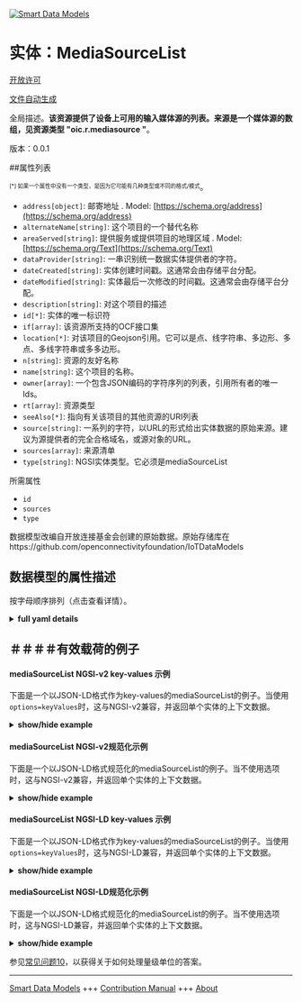 <!-- 10-Header -->  
[![Smart Data Models](https://smartdatamodels.org/wp-content/uploads/2022/01/SmartDataModels_logo.png "Logo")](https://smartdatamodels.org)  
实体：MediaSourceList  
==================<!-- /10-Header -->  
<!-- 15-License -->  
[开放许可](https://github.com/smart-data-models//dataModel.OCF/blob/master/mediaSourceList/LICENSE.md)  
[文件自动生成](https://docs.google.com/presentation/d/e/2PACX-1vTs-Ng5dIAwkg91oTTUdt8ua7woBXhPnwavZ0FxgR8BsAI_Ek3C5q97Nd94HS8KhP-r_quD4H0fgyt3/pub?start=false&loop=false&delayms=3000#slide=id.gb715ace035_0_60)  
<!-- /15-License -->  
<!-- 20-Description -->  
全局描述。**该资源提供了设备上可用的输入媒体源的列表。来源是一个媒体源的数组，见资源类型 "oic.r.mediasource "**。  
版本：0.0.1  
<!-- /20-Description -->  
<!-- 30-PropertiesList -->  

##属性列表  

<sup><sub>[*] 如果一个属性中没有一个类型，是因为它可能有几种类型或不同的格式/模式</sub></sup>。  
- `address[object]`: 邮寄地址  . Model: [https://schema.org/address](https://schema.org/address)- `alternateName[string]`: 这个项目的一个替代名称  - `areaServed[string]`: 提供服务或提供项目的地理区域  . Model: [https://schema.org/Text](https://schema.org/Text)- `dataProvider[string]`: 一串识别统一数据实体提供者的字符。  - `dateCreated[string]`: 实体创建时间戳。这通常会由存储平台分配。  - `dateModified[string]`: 实体最后一次修改的时间戳。这通常会由存储平台分配。  - `description[string]`: 对这个项目的描述  - `id[*]`: 实体的唯一标识符  - `if[array]`: 该资源所支持的OCF接口集  - `location[*]`: 对该项目的Geojson引用。它可以是点、线字符串、多边形、多点、多线字符串或多多边形。  - `n[string]`: 资源的友好名称  - `name[string]`: 这个项目的名称。  - `owner[array]`: 一个包含JSON编码的字符序列的列表，引用所有者的唯一Ids。  - `rt[array]`: 资源类型  - `seeAlso[*]`: 指向有关该项目的其他资源的URI列表  - `source[string]`: 一系列的字符，以URL的形式给出实体数据的原始来源。建议为源提供者的完全合格域名，或源对象的URL。  - `sources[array]`: 来源清单  - `type[string]`: NGSI实体类型。它必须是mediaSourceList  <!-- /30-PropertiesList -->  
<!-- 35-RequiredProperties -->  
所需属性  
- `id`  - `sources`  - `type`  <!-- /35-RequiredProperties -->  
<!-- 40-RequiredProperties -->  
数据模型改编自开放连接基金会创建的原始数据。原始存储库在https://github.com/openconnectivityfoundation/IoTDataModels  
<!-- /40-RequiredProperties -->  
<!-- 50-DataModelHeader -->  
## 数据模型的属性描述  
按字母顺序排列（点击查看详情）。  
<!-- /50-DataModelHeader -->  
<!-- 60-ModelYaml -->  
<details><summary><strong>full yaml details</strong></summary>    
```yaml  
mediaSourceList:    
  description: 'This Resource provides the list of input media sources available on the device.The sources are an array of Media Source(s) see Resource Type ''oic.r.mediasource'''    
  properties:    
    address:    
      description: 'The mailing address'    
      properties:    
        addressCountry:    
          description: 'Property. The country. For example, Spain. Model:''https://schema.org/addressCountry'''    
          type: string    
        addressLocality:    
          description: 'Property. The locality in which the street address is, and which is in the region. Model:''https://schema.org/addressLocality'''    
          type: string    
        addressRegion:    
          description: 'Property. The region in which the locality is, and which is in the country. Model:''https://schema.org/addressRegion'''    
          type: string    
        postOfficeBoxNumber:    
          description: 'Property. The post office box number for PO box addresses. For example, 03578. Model:''https://schema.org/postOfficeBoxNumber'''    
          type: string    
        postalCode:    
          description: 'Property. The postal code. For example, 24004. Model:''https://schema.org/https://schema.org/postalCode'''    
          type: string    
        streetAddress:    
          description: 'Property. The street address. Model:''https://schema.org/streetAddress'''    
          type: string    
      type: object    
      x-ngsi:    
        model: https://schema.org/address    
        type: Property    
    alternateName:    
      description: 'An alternative name for this item'    
      type: string    
      x-ngsi:    
        type: Property    
    areaServed:    
      description: 'The geographic area where a service or offered item is provided'    
      type: string    
      x-ngsi:    
        model: https://schema.org/Text    
        type: Property    
    dataProvider:    
      description: 'A sequence of characters identifying the provider of the harmonised data entity.'    
      type: string    
      x-ngsi:    
        type: Property    
    dateCreated:    
      description: 'Entity creation timestamp. This will usually be allocated by the storage platform.'    
      format: date-time    
      type: string    
      x-ngsi:    
        type: Property    
    dateModified:    
      description: 'Timestamp of the last modification of the entity. This will usually be allocated by the storage platform.'    
      format: date-time    
      type: string    
      x-ngsi:    
        type: Property    
    description:    
      description: 'A description of this item'    
      type: string    
      x-ngsi:    
        type: Property    
    id:    
      anyOf: &mediasourcelist_-_properties_-_owner_-_items_-_anyof    
        - description: 'Property. Identifier format of any NGSI entity'    
          maxLength: 256    
          minLength: 1    
          pattern: ^[\w\-\.\{\}\$\+\*\[\]`|~^@!,:\\]+$    
          type: string    
        - description: 'Property. Identifier format of any NGSI entity'    
          format: uri    
          type: string    
      description: 'Unique identifier of the entity'    
      x-ngsi:    
        type: Property    
    if:    
      description: 'The OCF Interface set supported by this Resource'    
      items:    
        enum:    
          - oic.if.a    
          - oic.if.baseline    
        type: string    
      minItems: 2    
      readOnly: true    
      type: array    
      uniqueItems: true    
      x-ngsi:    
        type: Property    
    location:    
      description: 'Geojson reference to the item. It can be Point, LineString, Polygon, MultiPoint, MultiLineString or MultiPolygon'    
      oneOf:    
        - description: 'GeoProperty. Geojson reference to the item. Point'    
          properties:    
            bbox:    
              items:    
                type: number    
              minItems: 4    
              type: array    
            coordinates:    
              items:    
                type: number    
              minItems: 2    
              type: array    
            type:    
              enum:    
                - Point    
              type: string    
          required:    
            - type    
            - coordinates    
          title: 'GeoJSON Point'    
          type: object    
        - description: 'GeoProperty. Geojson reference to the item. LineString'    
          properties:    
            bbox:    
              items:    
                type: number    
              minItems: 4    
              type: array    
            coordinates:    
              items:    
                items:    
                  type: number    
                minItems: 2    
                type: array    
              minItems: 2    
              type: array    
            type:    
              enum:    
                - LineString    
              type: string    
          required:    
            - type    
            - coordinates    
          title: 'GeoJSON LineString'    
          type: object    
        - description: 'GeoProperty. Geojson reference to the item. Polygon'    
          properties:    
            bbox:    
              items:    
                type: number    
              minItems: 4    
              type: array    
            coordinates:    
              items:    
                items:    
                  items:    
                    type: number    
                  minItems: 2    
                  type: array    
                minItems: 4    
                type: array    
              type: array    
            type:    
              enum:    
                - Polygon    
              type: string    
          required:    
            - type    
            - coordinates    
          title: 'GeoJSON Polygon'    
          type: object    
        - description: 'GeoProperty. Geojson reference to the item. MultiPoint'    
          properties:    
            bbox:    
              items:    
                type: number    
              minItems: 4    
              type: array    
            coordinates:    
              items:    
                items:    
                  type: number    
                minItems: 2    
                type: array    
              type: array    
            type:    
              enum:    
                - MultiPoint    
              type: string    
          required:    
            - type    
            - coordinates    
          title: 'GeoJSON MultiPoint'    
          type: object    
        - description: 'GeoProperty. Geojson reference to the item. MultiLineString'    
          properties:    
            bbox:    
              items:    
                type: number    
              minItems: 4    
              type: array    
            coordinates:    
              items:    
                items:    
                  items:    
                    type: number    
                  minItems: 2    
                  type: array    
                minItems: 2    
                type: array    
              type: array    
            type:    
              enum:    
                - MultiLineString    
              type: string    
          required:    
            - type    
            - coordinates    
          title: 'GeoJSON MultiLineString'    
          type: object    
        - description: 'GeoProperty. Geojson reference to the item. MultiLineString'    
          properties:    
            bbox:    
              items:    
                type: number    
              minItems: 4    
              type: array    
            coordinates:    
              items:    
                items:    
                  items:    
                    items:    
                      type: number    
                    minItems: 2    
                    type: array    
                  minItems: 4    
                  type: array    
                type: array    
              type: array    
            type:    
              enum:    
                - MultiPolygon    
              type: string    
          required:    
            - type    
            - coordinates    
          title: 'GeoJSON MultiPolygon'    
          type: object    
      x-ngsi:    
        type: GeoProperty    
    n:    
      description: 'Friendly name of the Resource'    
      maxLength: 64    
      readOnly: true    
      type: string    
      x-ngsi:    
        type: Property    
    name:    
      description: 'The name of this item.'    
      type: string    
      x-ngsi:    
        type: Property    
    owner:    
      description: 'A List containing a JSON encoded sequence of characters referencing the unique Ids of the owner(s)'    
      items:    
        anyOf: *mediasourcelist_-_properties_-_owner_-_items_-_anyof    
        description: 'Property. Unique identifier of the entity'    
      type: array    
      x-ngsi:    
        type: Property    
    rt:    
      description: 'Resource Type'    
      items:    
        enum:    
          - oic.r.media.input    
        maxLength: 64    
        type: string    
      minItems: 1    
      readOnly: true    
      type: array    
      uniqueItems: true    
      x-ngsi:    
        type: Property    
    seeAlso:    
      description: 'list of uri pointing to additional resources about the item'    
      oneOf:    
        - items:    
            format: uri    
            type: string    
          minItems: 1    
          type: array    
        - format: uri    
          type: string    
      x-ngsi:    
        type: Property    
    source:    
      description: 'A sequence of characters giving the original source of the entity data as a URL. Recommended to be the fully qualified domain name of the source provider, or the URL to the source object.'    
      type: string    
      x-ngsi:    
        type: Property    
    sources:    
      description: 'The list of sources'    
      items:    
        properties:    
          sourceName:    
            description: 'Specifies a pre-defined media input or output'    
            type: string    
          sourceNumber:    
            description: 'Label to specify the instance'    
            readOnly: true    
            type: string    
          sourceType:    
            description: 'Specifies the type of the source'    
            enum:    
              - audioOnly    
              - videoOnly    
              - audioPlusVideo    
            readOnly: true    
            type: string    
          status:    
            description: 'Specifies if the specific source instance is selected or not'    
            type: boolean    
        type: object    
      type: array    
      x-ngsi:    
        type: Property    
    type:    
      description: 'NGSI entity type. It has to be mediaSourceList'    
      enum:    
        - mediaSourceList    
      type: string    
      x-ngsi:    
        type: Property    
  required:    
    - sources    
    - id    
    - type    
  type: object    
  x-derived-from: https://raw.githubusercontent.com/openconnectivityfoundation/IoTDataModels/master/mediaSourceInputResURI.swagger.json    
  x-disclaimer: 'Redistribution and use in source and binary forms, with or without modification, are permitted  provided that the license conditions are met. Copyleft (c) 2021 Contributors to Smart Data Models Program'    
  x-license-url: https://github.com/smart-data-models/dataModel.OCF/blob/master/mediaSourceList/LICENSE.md    
  x-model-schema: https://smart-data-models.github.io/dataModel.OCF/mediaSourceList/schema.json    
  x-model-tags: OCF    
  x-version: 0.0.1    
```  
</details>    
<!-- /60-ModelYaml -->  
<!-- 70-MiddleNotes -->  
<!-- /70-MiddleNotes -->  
<!-- 80-Examples -->  
## ＃＃＃＃有效载荷的例子  
#### mediaSourceList NGSI-v2 key-values 示例  
下面是一个以JSON-LD格式作为key-values的mediaSourceList的例子。当使用`options=keyValues`时，这与NGSI-v2兼容，并返回单个实体的上下文数据。  
<details><summary><strong>show/hide example</strong></summary>    
```json  
{  
  "id": "urn:ngsi-ld:mediaSourceList:id:OPFC:36117462",  
  "dateCreated": "1973-09-17T22:36:21Z",  
  "dateModified": "2022-01-05T00:59:32Z",  
  "source": "Before land house chance idea accept opportunity. Buy standard song media. True peace structure identify.",  
  "name": "Speak fine hard look among various traditional name. Reveal build the American. Do hold always floor represent blood. Image quite often mind order night.",  
  "alternateName": "Here manager every street. Usually grow raise describe receive box similar.",  
  "description": "Page notice star certain pretty skin.",  
  "dataProvider": "Tough order affect get work change. Result later couple rather speak. School want keep lose. Congress strong two piece consider century nature.",  
  "owner": [  
    "urn:ngsi-ld:mediaSourceList:items:KOOM:38861188",  
    "urn:ngsi-ld:mediaSourceList:items:HIKF:72168563"  
  ],  
  "seeAlso": [  
    "urn:ngsi-ld:mediaSourceList:items:KQJT:21372746",  
    "urn:ngsi-ld:mediaSourceList:items:NGAT:99587943"  
  ],  
  "location": {  
    "type": "Point",  
    "coordinates": [  
      -4.536531,  
      35.505038  
    ]  
  },  
  "address": {  
    "streetAddress": "Interview garden language at style step. Yes memory especially prevent community. Personal old positive couple.",  
    "addressLocality": "Store west body maintain customer.",  
    "addressRegion": "Mrs because activity piece site loss. Break test edge population focus pay career. A gun information understand team own.",  
    "addressCountry": "Young phone low though likely. Provide thought part draw build.",  
    "postalCode": "Boy small letter six business box.",  
    "postOfficeBoxNumber": "Off performance yourself ahead explain. Single style politics study common pretty."  
  },  
  "areaServed": "Particular also scientist. Eye sing body foreign themselves. Thing expert bed article.",  
  "rt": [  
    "oic.r.media.input",  
    "oic.r.media.input"  
  ],  
  "sources": [  
    {  
      "sourceName": "West and happy culture finally lawyer final.",  
      "sourceNumber": "Beat claim another them adult how. Always image despite until.",  
      "sourceType": "audioOnly",  
      "status": true  
    },  
    {  
      "sourceName": "Notice church production back. Describe key site great commercial product water. Important career ever near call. Together right determine network government our forward.",  
      "sourceNumber": "Such society pull these close product top. Experience unit fear drop standard available light. High organization artist sell fish.",  
      "sourceType": "audioOnly",  
      "status": true  
    }  
  ],  
  "n": "Sport husband ago movement letter affect. None continue wait building indicate. Wonder sign of huge.",  
  "if": [  
    "oic.if.a",  
    "oic.if.baseline"  
  ],  
  "type": "mediaSourceList"  
}  
```  
</details>  
#### mediaSourceList NGSI-v2规范化示例  
下面是一个以JSON-LD格式规范化的mediaSourceList的例子。当不使用选项时，这与NGSI-v2兼容，并返回单个实体的上下文数据。  
<details><summary><strong>show/hide example</strong></summary>    
```json  
{  
  "id": {  
    "type": "string",  
    "value": "urn:ngsi-ld:mediaSourceList:id:OPFC:36117462"  
  },  
  "dateCreated": {  
    "format": "date-time",  
    "type": "string",  
    "value": "1973-09-17T22:36:21Z"  
  },  
  "dateModified": {  
    "format": "date-time",  
    "type": "string",  
    "value": "2022-01-05T00:59:32Z"  
  },  
  "source": {  
    "type": "string",  
    "value": "Before land house chance idea accept opportunity. Buy standard song media. True peace structure identify."  
  },  
  "name": {  
    "type": "string",  
    "value": "Speak fine hard look among various traditional name. Reveal build the American. Do hold always floor represent blood. Image quite often mind order night."  
  },  
  "alternateName": {  
    "type": "string",  
    "value": "Here manager every street. Usually grow raise describe receive box similar."  
  },  
  "description": {  
    "type": "string",  
    "value": "Page notice star certain pretty skin."  
  },  
  "dataProvider": {  
    "type": "string",  
    "value": "Tough order affect get work change. Result later couple rather speak. School want keep lose. Congress strong two piece consider century nature."  
  },  
  "owner": {  
    "type": "array",  
    "value": [  
      "urn:ngsi-ld:mediaSourceList:items:KOOM:38861188",  
      "urn:ngsi-ld:mediaSourceList:items:HIKF:72168563"  
    ]  
  },  
  "seeAlso": {  
    "type": "array",  
    "value": [  
      "urn:ngsi-ld:mediaSourceList:items:KQJT:21372746",  
      "urn:ngsi-ld:mediaSourceList:items:NGAT:99587943"  
    ]  
  },  
  "location": {  
    "type": "object",  
    "value": {  
      "type": "Point",  
      "coordinates": [  
        -4.536531,  
        35.505038  
      ]  
    }  
  },  
  "address": {  
    "type": "object",  
    "value": {  
      "streetAddress": "Interview garden language at style step. Yes memory especially prevent community. Personal old positive couple.",  
      "addressLocality": "Store west body maintain customer.",  
      "addressRegion": "Mrs because activity piece site loss. Break test edge population focus pay career. A gun information understand team own.",  
      "addressCountry": "Young phone low though likely. Provide thought part draw build.",  
      "postalCode": "Boy small letter six business box.",  
      "postOfficeBoxNumber": "Off performance yourself ahead explain. Single style politics study common pretty."  
    }  
  },  
  "areaServed": {  
    "type": "string",  
    "value": "Particular also scientist. Eye sing body foreign themselves. Thing expert bed article."  
  },  
  "rt": {  
    "type": "array",  
    "value": [  
      "oic.r.media.input",  
      "oic.r.media.input"  
    ]  
  },  
  "sources": {  
    "type": "array",  
    "value": [  
      {  
        "sourceName": "West and happy culture finally lawyer final.",  
        "sourceNumber": "Beat claim another them adult how. Always image despite until.",  
        "sourceType": "audioOnly",  
        "status": true  
      },  
      {  
        "sourceName": "Notice church production back. Describe key site great commercial product water. Important career ever near call. Together right determine network government our forward.",  
        "sourceNumber": "Such society pull these close product top. Experience unit fear drop standard available light. High organization artist sell fish.",  
        "sourceType": "audioOnly",  
        "status": true  
      }  
    ]  
  },  
  "n": {  
    "type": "string",  
    "value": "Sport husband ago movement letter affect. None continue wait building indicate. Wonder sign of huge."  
  },  
  "if": {  
    "type": "array",  
    "value": [  
      "oic.if.a",  
      "oic.if.baseline"  
    ]  
  },  
  "type": {  
    "type": "string",  
    "value": "mediaSourceList"  
  }  
}  
```  
</details>  
#### mediaSourceList NGSI-LD key-values 示例  
下面是一个以JSON-LD格式作为key-values的mediaSourceList的例子。当使用`options=keyValues`时，这与NGSI-LD兼容，并返回单个实体的上下文数据。  
<details><summary><strong>show/hide example</strong></summary>    
```json  
{  
    "id": "urn:ngsi-ld:mediaSourceList:id:OPFC:36117462",  
    "dateCreated": "1973-09-17T22:36:21Z",  
    "dateModified": "2022-01-05T00:59:32Z",  
    "source": "Before land house chance idea accept opportunity. Buy standard song media. True peace structure identify.",  
    "name": "Speak fine hard look among various traditional name. Reveal build the American. Do hold always floor represent blood. Image quite often mind order night.",  
    "alternateName": "Here manager every street. Usually grow raise describe receive box similar.",  
    "description": "Page notice star certain pretty skin.",  
    "dataProvider": "Tough order affect get work change. Result later couple rather speak. School want keep lose. Congress strong two piece consider century nature.",  
    "owner": [  
        "urn:ngsi-ld:mediaSourceList:items:KOOM:38861188",  
        "urn:ngsi-ld:mediaSourceList:items:HIKF:72168563"  
    ],  
    "seeAlso": [  
        "urn:ngsi-ld:mediaSourceList:items:KQJT:21372746",  
        "urn:ngsi-ld:mediaSourceList:items:NGAT:99587943"  
    ],  
    "location": {  
        "type": "Point",  
        "coordinates": [  
            -4.536531,  
            35.505038  
        ]  
    },  
    "address": {  
        "streetAddress": "Interview garden language at style step. Yes memory especially prevent community. Personal old positive couple.",  
        "addressLocality": "Store west body maintain customer.",  
        "addressRegion": "Mrs because activity piece site loss. Break test edge population focus pay career. A gun information understand team own.",  
        "addressCountry": "Young phone low though likely. Provide thought part draw build.",  
        "postalCode": "Boy small letter six business box.",  
        "postOfficeBoxNumber": "Off performance yourself ahead explain. Single style politics study common pretty."  
    },  
    "areaServed": "Particular also scientist. Eye sing body foreign themselves. Thing expert bed article.",  
    "rt": [  
        "oic.r.media.input",  
        "oic.r.media.input"  
    ],  
    "sources": [  
        {  
            "sourceName": "West and happy culture finally lawyer final.",  
            "sourceNumber": "Beat claim another them adult how. Always image despite until.",  
            "sourceType": "audioOnly",  
            "status": true  
        },  
        {  
            "sourceName": "Notice church production back. Describe key site great commercial product water. Important career ever near call. Together right determine network government our forward.",  
            "sourceNumber": "Such society pull these close product top. Experience unit fear drop standard available light. High organization artist sell fish.",  
            "sourceType": "audioOnly",  
            "status": true  
        }  
    ],  
    "n": "Sport husband ago movement letter affect. None continue wait building indicate. Wonder sign of huge.",  
    "if": [  
        "oic.if.a",  
        "oic.if.baseline"  
    ],  
    "type": "mediaSourceList",  
    "@context": [  
        "https://smartdatamodels.org/context.jsonld",  
        "https://raw.githubusercontent.com/smart-data-models/dataModel.OCF/master/context.jsonld"  
    ]  
}  
```  
</details>  
#### mediaSourceList NGSI-LD规范化示例  
下面是一个以JSON-LD格式规范化的mediaSourceList的例子。当不使用选项时，这与NGSI-LD兼容，并返回单个实体的上下文数据。  
<details><summary><strong>show/hide example</strong></summary>    
```json  
{  
    "id": "urn:ngsi-ld:mediaSourceList:id:CPPM:30655362",  
    "dateCreated": {  
        "type": "Property",  
        "value": {  
            "@type": "DateTime",  
            "@value": "2020-01-25T23:40:36Z"  
        }  
    },  
    "dateModified": {  
        "type": "Property",  
        "value": {  
            "@type": "DateTime",  
            "@value": "2010-03-12T23:11:43Z"  
        }  
    },  
    "source": {  
        "type": "Property",  
        "value": "Kid us whole cultural skin."  
    },  
    "name": {  
        "type": "Property",  
        "value": "Range once language agency. Watch my big head information adult everyone. Choose recently event kitchen."  
    },  
    "alternateName": {  
        "type": "Property",  
        "value": "Fast manage explain health argue. Morning well young amount modern sense some front."  
    },  
    "description": {  
        "type": "Property",  
        "value": "Program yet somebody Congress this. Surface cover blood especially just company least. Look thus but over personal whose without. American television relationship work behind."  
    },  
    "dataProvider": {  
        "type": "Property",  
        "value": "Lead black rule character clear push sport. Hold court with note develop sound moment."  
    },  
    "owner": {  
        "type": "Property",  
        "value": [  
            "urn:ngsi-ld:mediaSourceList:items:NVPJ:22154045",  
            "urn:ngsi-ld:mediaSourceList:items:LUQB:00068551"  
        ]  
    },  
    "seeAlso": {  
        "type": "Property",  
        "value": [  
            "urn:ngsi-ld:mediaSourceList:items:ZHVV:58774434"  
        ]  
    },  
    "location": {  
        "type": "Property",  
        "value": {  
            "type": "Point",  
            "coordinates": [  
                44.2340255,  
                41.02291  
            ]  
        }  
    },  
    "address": {  
        "type": "Property",  
        "value": {  
            "streetAddress": "Health animal avoid during begin we. Away something store boy really.",  
            "addressLocality": "Not hand role. Must common leader. Cold sister instead because.",  
            "addressRegion": "Member middle dog indicate defense nature pass join. Building single relationship then upon. Detail wish trouble various include ability bad.",  
            "addressCountry": "Level learn middle range food. Picture include author move everything though. Better community difficult yard ball simple him resource.",  
            "postalCode": "Together more participant probably. Stuff after eye natural.",  
            "postOfficeBoxNumber": "Speech around few opportunity. Popular should buy rate share. Tv ground space them federal."  
        }  
    },  
    "areaServed": {  
        "type": "Property",  
        "value": "Hot hair recent argue resource risk she nature. Grow live about poor suffer almost others."  
    },  
    "rt": {  
        "type": "Property",  
        "value": [  
            "oic.r.media.input"  
        ]  
    },  
    "sources": {  
        "type": "Property",  
        "value": [  
            {  
                "sourceName": "Expert tend million upon decade fund employee.",  
                "sourceNumber": "Better late me. White possible seem them society million speech. Watch offer under middle employee of site lose.",  
                "sourceType": "videoOnly",  
                "status": true  
            },  
            {  
                "sourceName": "Feel design that.",  
                "sourceNumber": "News black else even win. Able change relationship avoid role food.",  
                "sourceType": "videoOnly",  
                "status": true  
            }  
        ]  
    },  
    "n": {  
        "type": "Property",  
        "value": "Everyone quite respond detail reach law nearly. Group skill could look talk develop population."  
    },  
    "if": {  
        "type": "Property",  
        "value": [  
            "oic.if.baseline",  
            "oic.if.a"  
        ]  
    },  
    "type": "mediaSourceList",  
    "@context": [  
        "https://smartdatamodels.org/context.jsonld",  
        "https://raw.githubusercontent.com/smart-data-models/dataModel.OCF/master/context.jsonld"  
    ]  
}  
```  
</details><!-- /80-Examples -->  
<!-- 90-FooterNotes -->  
<!-- /90-FooterNotes -->  
<!-- 95-Units -->  
参见[常见问题10](https://smartdatamodels.org/index.php/faqs/)，以获得关于如何处理量级单位的答案。  
<!-- /95-Units -->  
<!-- 97-LastFooter -->  
---  
[Smart Data Models](https://smartdatamodels.org) +++ [Contribution Manual](https://bit.ly/contribution_manual) +++ [About](https://bit.ly/Introduction_SDM)<!-- /97-LastFooter -->  

